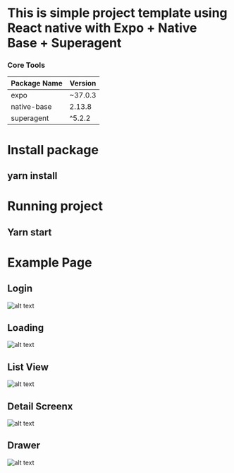 # This is simple project template using React native with Expo + Native Base + Superagent

### Core Tools 
|   Package Name                |   Version     |
| ---------------               | ------------  |
|  expo                         | ~37.0.3       |
|  native-base                  | 2.13.8        |
|  superagent                   | ^5.2.2        |


# Install package
## yarn install

# Running project
## Yarn start

# Example Page

## Login
![alt text](https://github.com/onesinus/expo_native_base_template/blob/master/assets/image_example_screen/login.png?raw=true)

## Loading
![alt text](https://github.com/onesinus/expo_native_base_template/blob/master/assets/image_example_screen/loading.png?raw=true)

## List View
![alt text](https://github.com/onesinus/expo_native_base_template/blob/master/assets/image_example_screen/listview.png?raw=true)

## Detail Screenx
![alt text](https://github.com/onesinus/expo_native_base_template/blob/master/assets/image_example_screen/detail_page.png?raw=true)

## Drawer
![alt text](https://github.com/onesinus/expo_native_base_template/blob/master/assets/image_example_screen/drawer.png?raw=true)
